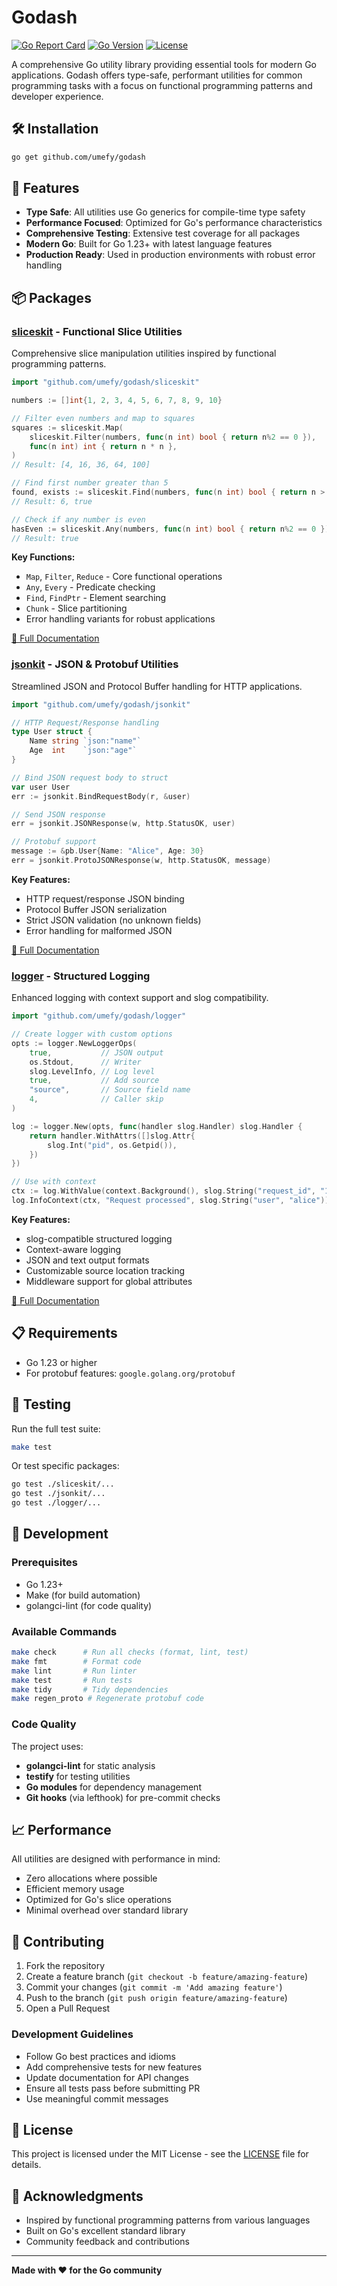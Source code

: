 # Godash

[![Go Report Card](https://goreportcard.com/badge/github.com/umefy/godash)](https://goreportcard.com/report/github.com/umefy/godash)
[![Go Version](https://img.shields.io/github/go-mod/go-version/umefy/godash)](https://go.dev/)
[![License](https://img.shields.io/github/license/umefy/godash)](LICENSE)

A comprehensive Go utility library providing essential tools for modern Go applications. Godash offers type-safe, performant utilities for common programming tasks with a focus on functional programming patterns and developer experience.

## 🛠️ Installation

```bash
go get github.com/umefy/godash
```

## 🚀 Features

- **Type Safe**: All utilities use Go generics for compile-time type safety
- **Performance Focused**: Optimized for Go's performance characteristics
- **Comprehensive Testing**: Extensive test coverage for all packages
- **Modern Go**: Built for Go 1.23+ with latest language features
- **Production Ready**: Used in production environments with robust error handling

## 📦 Packages

### [sliceskit](./sliceskit/) - Functional Slice Utilities

Comprehensive slice manipulation utilities inspired by functional programming patterns.

```go
import "github.com/umefy/godash/sliceskit"

numbers := []int{1, 2, 3, 4, 5, 6, 7, 8, 9, 10}

// Filter even numbers and map to squares
squares := sliceskit.Map(
    sliceskit.Filter(numbers, func(n int) bool { return n%2 == 0 }),
    func(n int) int { return n * n },
)
// Result: [4, 16, 36, 64, 100]

// Find first number greater than 5
found, exists := sliceskit.Find(numbers, func(n int) bool { return n > 5 })
// Result: 6, true

// Check if any number is even
hasEven := sliceskit.Any(numbers, func(n int) bool { return n%2 == 0 })
// Result: true
```

**Key Functions:**

- `Map`, `Filter`, `Reduce` - Core functional operations
- `Any`, `Every` - Predicate checking
- `Find`, `FindPtr` - Element searching
- `Chunk` - Slice partitioning
- Error handling variants for robust applications

[📖 Full Documentation](./sliceskit/README.md)

### [jsonkit](./jsonkit/) - JSON & Protobuf Utilities

Streamlined JSON and Protocol Buffer handling for HTTP applications.

```go
import "github.com/umefy/godash/jsonkit"

// HTTP Request/Response handling
type User struct {
    Name string `json:"name"`
    Age  int    `json:"age"`
}

// Bind JSON request body to struct
var user User
err := jsonkit.BindRequestBody(r, &user)

// Send JSON response
err = jsonkit.JSONResponse(w, http.StatusOK, user)

// Protobuf support
message := &pb.User{Name: "Alice", Age: 30}
err = jsonkit.ProtoJSONResponse(w, http.StatusOK, message)
```

**Key Features:**

- HTTP request/response JSON binding
- Protocol Buffer JSON serialization
- Strict JSON validation (no unknown fields)
- Error handling for malformed JSON

[📖 Full Documentation](./jsonkit/README.md)

### [logger](./logger/) - Structured Logging

Enhanced logging with context support and slog compatibility.

```go
import "github.com/umefy/godash/logger"

// Create logger with custom options
opts := logger.NewLoggerOps(
    true,           // JSON output
    os.Stdout,      // Writer
    slog.LevelInfo, // Log level
    true,           // Add source
    "source",       // Source field name
    4,              // Caller skip
)

log := logger.New(opts, func(handler slog.Handler) slog.Handler {
    return handler.WithAttrs([]slog.Attr{
        slog.Int("pid", os.Getpid()),
    })
})

// Use with context
ctx := log.WithValue(context.Background(), slog.String("request_id", "123"))
log.InfoContext(ctx, "Request processed", slog.String("user", "alice"))
```

**Key Features:**

- slog-compatible structured logging
- Context-aware logging
- JSON and text output formats
- Customizable source location tracking
- Middleware support for global attributes

[📖 Full Documentation](./logger/README.md)

## 📋 Requirements

- Go 1.23 or higher
- For protobuf features: `google.golang.org/protobuf`

## 🧪 Testing

Run the full test suite:

```bash
make test
```

Or test specific packages:

```bash
go test ./sliceskit/...
go test ./jsonkit/...
go test ./logger/...
```

## 🔧 Development

### Prerequisites

- Go 1.23+
- Make (for build automation)
- golangci-lint (for code quality)

### Available Commands

```bash
make check      # Run all checks (format, lint, test)
make fmt        # Format code
make lint       # Run linter
make test       # Run tests
make tidy       # Tidy dependencies
make regen_proto # Regenerate protobuf code
```

### Code Quality

The project uses:

- **golangci-lint** for static analysis
- **testify** for testing utilities
- **Go modules** for dependency management
- **Git hooks** (via lefthook) for pre-commit checks

## 📈 Performance

All utilities are designed with performance in mind:

- Zero allocations where possible
- Efficient memory usage
- Optimized for Go's slice operations
- Minimal overhead over standard library

## 🤝 Contributing

1. Fork the repository
2. Create a feature branch (`git checkout -b feature/amazing-feature`)
3. Commit your changes (`git commit -m 'Add amazing feature'`)
4. Push to the branch (`git push origin feature/amazing-feature`)
5. Open a Pull Request

### Development Guidelines

- Follow Go best practices and idioms
- Add comprehensive tests for new features
- Update documentation for API changes
- Ensure all tests pass before submitting PR
- Use meaningful commit messages

## 📄 License

This project is licensed under the MIT License - see the [LICENSE](LICENSE) file for details.

## 🙏 Acknowledgments

- Inspired by functional programming patterns from various languages
- Built on Go's excellent standard library
- Community feedback and contributions

---

**Made with ❤️ for the Go community**
